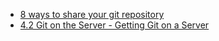   - [8 ways to share your git repository](http://www.jedi.be/blog/2009/05/06/8-ways-to-share-your-git-repository/)
  - [4.2 Git on the Server - Getting Git on a Server](https://git-scm.com/book/it/v2/Git-on-the-Server-Getting-Git-on-a-Server)
